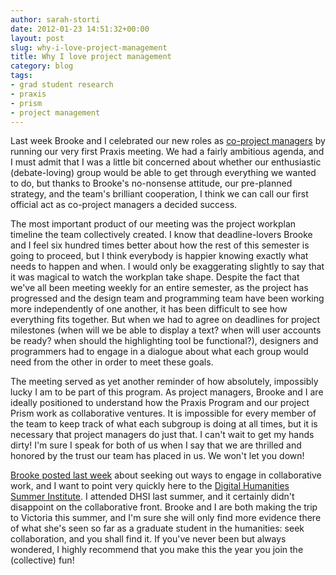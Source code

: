 ```yaml
---
author: sarah-storti
date: 2012-01-23 14:51:32+00:00
layout: post
slug: why-i-love-project-management
title: Why I love project management
category: blog
tags:
- grad student research
- praxis
- prism
- project management
---
```


Last week Brooke and I celebrated our new roles as [co-project managers](http://praxis.scholarslab.org/topics/project-management/) by running our very first Praxis meeting. We had a fairly ambitious agenda, and I must admit that I was a little bit concerned about whether our enthusiastic (debate-loving) group would be able to get through everything we wanted to do, but thanks to Brooke's no-nonsense attitude, our pre-planned strategy, and the team's brilliant cooperation, I think we can call our first official act as co-project managers a decided success.

The most important product of our meeting was the project workplan timeline the team collectively created. I know that deadline-lovers Brooke and I feel six hundred times better about how the rest of this semester is going to proceed, but I think everybody is happier knowing exactly what needs to happen and when. I would only be exaggerating slightly to say that it was magical to watch the workplan take shape. Despite the fact that we've all been meeting weekly for an entire semester, as the project has progressed and the design team and programming team have been working more independently of one another, it has been difficult to see how everything fits together. But when we had to agree on deadlines for project milestones (when will we be able to display a text? when will user accounts be ready? when should the highlighting tool be functional?), designers and programmers had to engage in a dialogue about what each group would need from the other in order to meet these goals.

The meeting served as yet another reminder of how absolutely, impossibly lucky I am to be part of this program. As project managers, Brooke and I are ideally positioned to understand how the Praxis Program and our project Prism work as collaborative ventures. It is impossible for every member of the team to keep track of what each subgroup is doing at all times, but it is necessary that project managers do just that. I can't wait to get my hands dirty! I'm sure I speak for both of us when I say that we are thrilled and honored by the trust our team has placed in us. We won't let you down!

[Brooke posted last week](http://www.scholarslab.org/digital-humanities/project-management-and-graduate-training/) about seeking out ways to engage in collaborative work, and I want to point very quickly here to the [Digital Humanities Summer Institute](http://www.dhsi.org/). I attended DHSI last summer, and it certainly didn't disappoint on the collaborative front. Brooke and I are both making the trip to Victoria this summer, and I'm sure she will only find more evidence there of what she's seen so far as a graduate student in the humanities: seek collaboration, and you shall find it. If you've never been but always wondered, I highly recommend that you make this the year you join the (collective) fun!
